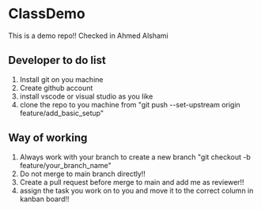 # ClassDemo
This is a demo repo!!
Checked in Ahmed Alshami

## Developer to do list 
1. Install git on you machine 
2. Create github account 
3. install vscode or visual studio as you like 
4. clone the repo to you machine from "git push --set-upstream origin feature/add_basic_setup"


## Way of working 
1. Always work with your branch to create a new branch "git checkout -b feature/your_branch_name"
2. Do not merge to main branch directly!!
3. Create a pull request before merge to main and add me as reviewer!!
4. assign the task you work on to you and move it to the correct column in kanban board!!   